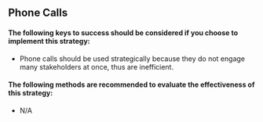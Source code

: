 ## Phone Calls
#### The following keys to success should be considered if you choose to implement this strategy:
-  Phone calls should be used strategically because they do not engage many stakeholders at once, thus are inefficient.
#### The following methods are recommended to evaluate the effectiveness of this strategy:
- N/A
